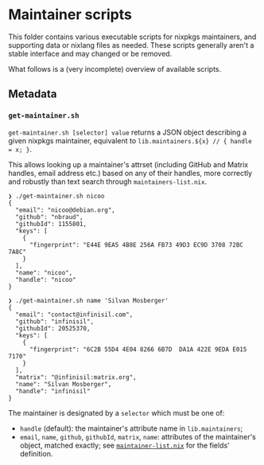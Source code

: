 # Maintainer scripts

This folder contains various executable scripts for nixpkgs maintainers,
and supporting data or nixlang files as needed.
These scripts generally aren't a stable interface and may changed or be removed.

What follows is a (very incomplete) overview of available scripts.


## Metadata

### `get-maintainer.sh`

`get-maintainer.sh [selector] value` returns a JSON object describing
a given nixpkgs maintainer, equivalent to `lib.maintainers.${x} // { handle = x; }`.

This allows looking up a maintainer's attrset (including GitHub and Matrix
handles, email address etc.) based on any of their handles, more correctly and
robustly than text search through `maintainers-list.nix`.

```
❯ ./get-maintainer.sh nicoo
{
  "email": "nicoo@debian.org",
  "github": "nbraud",
  "githubId": 1155801,
  "keys": [
    {
      "fingerprint": "E44E 9EA5 4B8E 256A FB73 49D3 EC9D 3708 72BC 7A8C"
    }
  ],
  "name": "nicoo",
  "handle": "nicoo"
}

❯ ./get-maintainer.sh name 'Silvan Mosberger'
{
  "email": "contact@infinisil.com",
  "github": "infinisil",
  "githubId": 20525370,
  "keys": [
    {
      "fingerprint": "6C2B 55D4 4E04 8266 6B7D  DA1A 422E 9EDA E015 7170"
    }
  ],
  "matrix": "@infinisil:matrix.org",
  "name": "Silvan Mosberger",
  "handle": "infinisil"
}
```

The maintainer is designated by a `selector` which must be one of:
- `handle` (default): the maintainer's attribute name in `lib.maintainers`;
- `email`, `name`, `github`, `githubId`, `matrix`, `name`:
  attributes of the maintainer's object, matched exactly;
  see [`maintainer-list.nix`] for the fields' definition.

[`maintainer-list.nix`]: ../maintainer-list.nix
